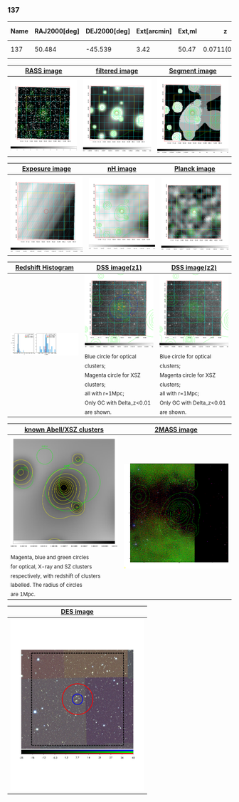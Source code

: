 <div STYLE="page-break-after: always;"></div>

### 137

|Name|RAJ2000[deg]|DEJ2000[deg] |Ext[arcmin]| Ext,ml | z | z_src| C|GC(XSZ,Delta_z<0.01)| GC(OPT,Delta_z<0.01)|GC| R_sig[arcmin] | R500[arcmin] | R500[Mpc]| CRsig[c/s] | CR500[c/s] |L500[1E44 erg/s]|F500[1E-12 erg/s/cm^2]| M500[1E14 Msun]|Tx[keV]|Cnt_sig|Beta|Rc[arcmin]|Comment|Alias|
|---|---|---|---|---|---|------|---|--------|---------|----------|---|---|---|---|---|---|---|---|---|---|---|---|---|---|
|137| 50.484| -45.539| 3.42| 50.47| 0.0711(0.005)| z1, z_opt| S| -| A| A, N| 26.181| 9.720| 0.791| 0.242(0.054)| 0.219(0.049)| 0.527(0.101)| 4.280(0.822)| 1.50(0.15)| 2.82(0.17)| 128.9| 0.607(-0.051+0.073)| 3.860(-0.739+0.955)| -| t158|

|[RASS image](../image/137/137_img.pdf)|[filtered image](../image/137/137_fil.pdf)|[Segment image](../image/137/137_seg.pdf)|
|-------------------|--------------------|-------------------|
| <img src="../image/137/137_img.png" width="300">  | <img src="../image/137/137_fil.png" width="300">   | <img src="../image/137/137_seg.png" width="300">  |

|[Exposure image](../image/137/137_mex.pdf)| [nH image](../image/137/137_nh.pdf)| [Planck image](../image/137/137_p.pdf)|
|-------------------|--------------------|-------------------|
|<img src="../image/137/137_mex.png" width="300">   | <img src="../image/137/137_nh.png" width="300">    | <img src="../image/137/137_p.png" width="300"> |

|[Redshift Histogram](../image/137/137_zg.pdf) | [DSS image(z1)](../image/137/137_dss_z1.pdf)      |  [DSS image(z2)](../image/137/137_dss_z2.pdf)    |
|-------------------|--------------------|-------------------|
|<img src="../image/137/137_zg.png" width="300"> |<img src="../image/137/137_dss_z1.png" width="300"> <sub><br>Blue circle for optical clusters; <br>Magenta circle for XSZ clusters; <br>all with r=1Mpc; <br>Only GC with Delta_z<0.01 are shown. </sub>| <img src="../image/137/137_dss_z2.png" width="300"><sub><br>Blue circle for optical clusters; <br>Magenta circle for XSZ clusters; <br>all with r=1Mpc; <br>Only GC with Delta_z<0.01 are shown. </sub> |

|[known Abell/XSZ clusters](../image/137/137_gc.pdf) | [2MASS image](../image/137/137_2mass.pdf)      |
|-------------------|-------------------|
|<img src=../image/137/137_gc.png width="300"> <br><sub>Magenta, blue and green circles <br>for optical, X-ray and SZ clusters <br>respectively, with redshift of clusters <br>labelled. The radius of circles <br>are 1Mpc.</sub>|<img src="../image/137/137_2mass.png" width="300">  |

|[DES image](../image/137/137_des.pdf)   |
|-------------------|
| <img src="../image/137/137_des.pdf" width="300">  |
